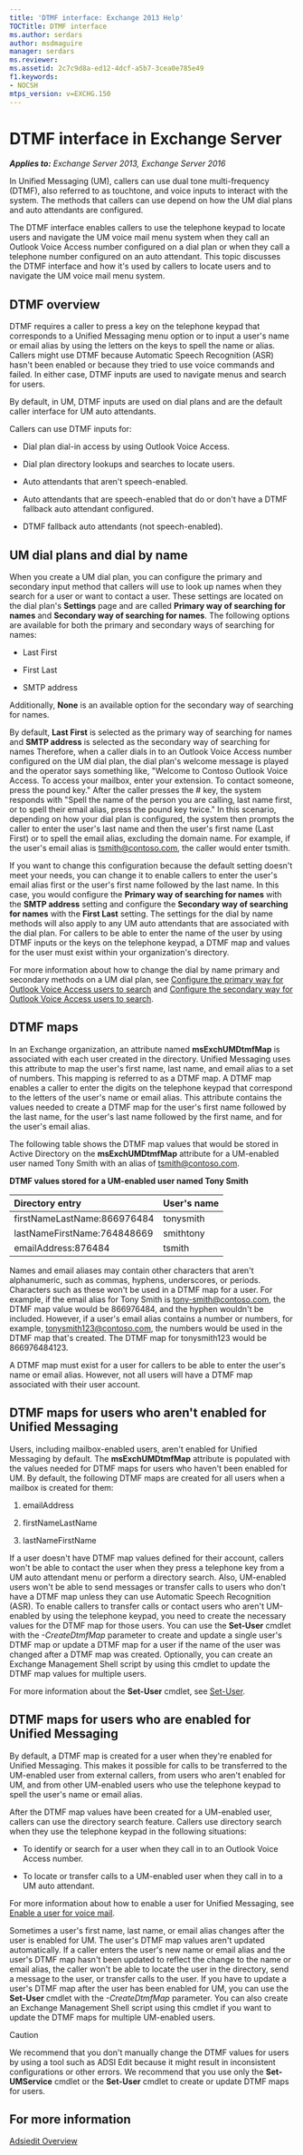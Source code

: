 ```yaml
---
title: 'DTMF interface: Exchange 2013 Help'
TOCTitle: DTMF interface
ms.author: serdars
author: msdmaguire
manager: serdars
ms.reviewer:
ms.assetid: 2c7c9d8a-ed12-4dcf-a5b7-3cea0e785e49
f1.keywords:
- NOCSH
mtps_version: v=EXCHG.150
---
```


# DTMF interface in Exchange Server

_**Applies to:** Exchange Server 2013, Exchange Server 2016_

In Unified Messaging (UM), callers can use dual tone multi-frequency (DTMF), also referred to as touchtone, and voice inputs to interact with the system. The methods that callers can use depend on how the UM dial plans and auto attendants are configured.

The DTMF interface enables callers to use the telephone keypad to locate users and navigate the UM voice mail menu system when they call an Outlook Voice Access number configured on a dial plan or when they call a telephone number configured on an auto attendant. This topic discusses the DTMF interface and how it's used by callers to locate users and to navigate the UM voice mail menu system.

## DTMF overview
<a name="dtmfoverview"> </a>

DTMF requires a caller to press a key on the telephone keypad that corresponds to a Unified Messaging menu option or to input a user's name or email alias by using the letters on the keys to spell the name or alias. Callers might use DTMF because Automatic Speech Recognition (ASR) hasn't been enabled or because they tried to use voice commands and failed. In either case, DTMF inputs are used to navigate menus and search for users.

By default, in UM, DTMF inputs are used on dial plans and are the default caller interface for UM auto attendants.

Callers can use DTMF inputs for:

- Dial plan dial-in access by using Outlook Voice Access.

- Dial plan directory lookups and searches to locate users.

- Auto attendants that aren't speech-enabled.

- Auto attendants that are speech-enabled that do or don't have a DTMF fallback auto attendant configured.

- DTMF fallback auto attendants (not speech-enabled).

## UM dial plans and dial by name
<a name="dialplansanddialbyname"> </a>

When you create a UM dial plan, you can configure the primary and secondary input method that callers will use to look up names when they search for a user or want to contact a user. These settings are located on the dial plan's **Settings** page and are called **Primary way of searching for names** and **Secondary way of searching for names**. The following options are available for both the primary and secondary ways of searching for names:

- Last First

- First Last

- SMTP address

Additionally, **None** is an available option for the secondary way of searching for names.

By default, **Last First** is selected as the primary way of searching for names and **SMTP address** is selected as the secondary way of searching for names Therefore, when a caller dials in to an Outlook Voice Access number configured on the UM dial plan, the dial plan's welcome message is played and the operator says something like, "Welcome to Contoso Outlook Voice Access. To access your mailbox, enter your extension. To contact someone, press the pound key." After the caller presses the # key, the system responds with "Spell the name of the person you are calling, last name first, or to spell their email alias, press the pound key twice." In this scenario, depending on how your dial plan is configured, the system then prompts the caller to enter the user's last name and then the user's first name (Last First) or to spell the email alias, excluding the domain name. For example, if the user's email alias is tsmith@contoso.com, the caller would enter tsmith.

If you want to change this configuration because the default setting doesn't meet your needs, you can change it to enable callers to enter the user's email alias first or the user's first name followed by the last name. In this case, you would configure the **Primary way of searching for names** with the **SMTP address** setting and configure the **Secondary way of searching for names** with the **First Last** setting. The settings for the dial by name methods will also apply to any UM auto attendants that are associated with the dial plan. For callers to be able to enter the name of the user by using DTMF inputs or the keys on the telephone keypad, a DTMF map and values for the user must exist within your organization's directory.

For more information about how to change the dial by name primary and secondary methods on a UM dial plan, see [Configure the primary way for Outlook Voice Access users to search](configure-primary-search-method-exchange-2013-help.md) and [Configure the secondary way for Outlook Voice Access users to search](configure-secondary-search-method-exchange-2013-help.md).

## DTMF maps
<a name="dtmfmaps"> </a>

In an Exchange organization, an attribute named **msExchUMDtmfMap** is associated with each user created in the directory. Unified Messaging uses this attribute to map the user's first name, last name, and email alias to a set of numbers. This mapping is referred to as a DTMF map. A DTMF map enables a caller to enter the digits on the telephone keypad that correspond to the letters of the user's name or email alias. This attribute contains the values needed to create a DTMF map for the user's first name followed by the last name, for the user's last name followed by the first name, and for the user's email alias.

The following table shows the DTMF map values that would be stored in Active Directory on the **msExchUMDtmfMap** attribute for a UM-enabled user named Tony Smith with an alias of tsmith@contoso.com.

 **DTMF values stored for a UM-enabled user named Tony Smith**

|**Directory entry**|**User's name**|
|:-----|:-----|
| firstNameLastName:866976484|tonysmith|
| lastNameFirstName:764848669|smithtony|
| emailAddress:876484|tsmith|

Names and email aliases may contain other characters that aren't alphanumeric, such as commas, hyphens, underscores, or periods. Characters such as these won't be used in a DTMF map for a user. For example, if the email alias for Tony Smith is tony-smith@contoso.com, the DTMF map value would be 866976484, and the hyphen wouldn't be included. However, if a user's email alias contains a number or numbers, for example, tonysmith123@contoso.com, the numbers would be used in the DTMF map that's created. The DTMF map for tonysmith123 would be 866976484123.

A DTMF map must exist for a user for callers to be able to enter the user's name or email alias. However, not all users will have a DTMF map associated with their user account.

## DTMF maps for users who aren't enabled for Unified Messaging
<a name="dtmfmapsforusersnotenabled"> </a>

Users, including mailbox-enabled users, aren't enabled for Unified Messaging by default. The **msExchUMDtmfMap** attribute is populated with the values needed for DTMF maps for users who haven't been enabled for UM. By default, the following DTMF maps are created for all users when a mailbox is created for them:

1. emailAddress

2. firstNameLastName

3. lastNameFirstName

If a user doesn't have DTMF map values defined for their account, callers won't be able to contact the user when they press a telephone key from a UM auto attendant menu or perform a directory search. Also, UM-enabled users won't be able to send messages or transfer calls to users who don't have a DTMF map unless they can use Automatic Speech Recognition (ASR). To enable callers to transfer calls or contact users who aren't UM-enabled by using the telephone keypad, you need to create the necessary values for the DTMF map for those users. You can use the **Set-User** cmdlet with the  _-CreateDtmfMap_ parameter to create and update a single user's DTMF map or update a DTMF map for a user if the name of the user was changed after a DTMF map was created. Optionally, you can create an Exchange Management Shell script by using this cmdlet to update the DTMF map values for multiple users.

For more information about the **Set-User** cmdlet, see [Set-User](/powershell/module/exchange/set-user).

## DTMF maps for users who are enabled for Unified Messaging
<a name="dtmfmapusersenabled"> </a>

 By default, a DTMF map is created for a user when they're enabled for Unified Messaging. This makes it possible for calls to be transferred to the UM-enabled user from external callers, from users who aren't enabled for UM, and from other UM-enabled users who use the telephone keypad to spell the user's name or email alias.

After the DTMF map values have been created for a UM-enabled user, callers can use the directory search feature. Callers use directory search when they use the telephone keypad in the following situations:

- To identify or search for a user when they call in to an Outlook Voice Access number.

- To locate or transfer calls to a UM-enabled user when they call in to a UM auto attendant.

For more information about how to enable a user for Unified Messaging, see [Enable a user for voice mail](enable-a-user-for-voice-mail-exchange-2013-help.md).

Sometimes a user's first name, last name, or email alias changes after the user is enabled for UM. The user's DTMF map values aren't updated automatically. If a caller enters the user's new name or email alias and the user's DTMF map hasn't been updated to reflect the change to the name or email alias, the caller won't be able to locate the user in the directory, send a message to the user, or transfer calls to the user. If you have to update a user's DTMF map after the user has been enabled for UM, you can use the **Set-User** cmdlet with the  _-CreateDtmfMap_ parameter. You can also create an Exchange Management Shell script using this cmdlet if you want to update the DTMF maps for multiple UM-enabled users.

> [!CAUTION]
> We recommend that you don't manually change the DTMF values for users by using a tool such as ADSI Edit because it might result in inconsistent configurations or other errors. We recommend that you use only the **Set-UMService** cmdlet or the **Set-User** cmdlet to create or update DTMF maps for users.

## For more information
<a name="fmi"> </a>

[Adsiedit Overview](/previous-versions/windows/it-pro/windows-server-2003/cc773354(v=ws.10))